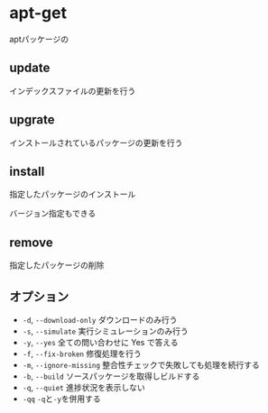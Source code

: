 # apt-get
aptパッケージの

## update
インデックスファイルの更新を行う

## upgrate
インストールされているパッケージの更新を行う

## install
指定したパッケージのインストール

バージョン指定もできる

## remove
指定したパッケージの削除

## オプション
* `-d`, `--download-only` ダウンロードのみ行う
* `-s`, `--simulate` 実行シミュレーションのみ行う
* `-y`, `--yes` 全ての問い合わせに Yes で答える
* `-f`, `--fix-broken` 修復処理を行う
* `-m`, `--ignore-missing` 整合性チェックで失敗しても処理を続行する
* `-b`, `--build` ソースパッケージを取得しビルドする
* `-q`, `--quiet` 進捗状況を表示しない
* `-qq` `-q`と`-y`を併用する
